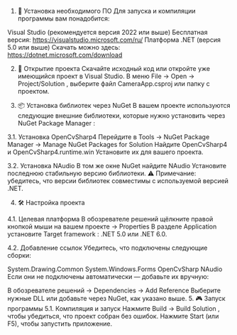 1. 🔧 Установка необходимого ПО
Для запуска и компиляции программы вам понадобится:

Visual Studio (рекомендуется версия 2022 или выше)
Бесплатная версия: https://visualstudio.microsoft.com/ru/
Платформа .NET (версия 5.0 или выше)
Скачать можно здесь: https://dotnet.microsoft.com/download

2. 📂 Открытие проекта
Скачайте исходный код или откройте уже имеющийся проект в Visual Studio.
В меню File → Open → Project/Solution , выберите файл CameraApp.csproj или папку с проектом.

3. 📦 Установка библиотек через NuGet
В вашем проекте используются следующие внешние библиотеки, которые нужно установить через NuGet Package Manager :

3.1. Установка OpenCvSharp4
Перейдите в Tools → NuGet Package Manager → Manage NuGet Packages for Solution
Найдите OpenCvSharp4 и OpenCvSharp4.runtime.win
Установите их для вашего проекта.

3.2. Установка NAudio
В том же окне NuGet найдите NAudio
Установите последнюю стабильную версию библиотеки.
⚠️ Примечание: убедитесь, что версии библиотек совместимы с используемой версией .NET. 

4. 🛠 Настройка проекта
   
4.1. Целевая платформа
В обозревателе решений щёлкните правой кнопкой мыши на вашем проекте → Properties
В разделе Application установите Target framework : .NET 5.0 или .NET 6.0.

4.2. Добавление ссылок
Убедитесь, что подключены следующие сборки:

System.Drawing.Common
System.Windows.Forms
OpenCvSharp
NAudio
Если они не подключены автоматически — добавьте их вручную:

В обозревателе решений → Dependencies → Add Reference
Выберите нужные DLL или добавьте через NuGet, как указано выше.
5. 🎮 Запуск программы
5.1. Компиляция и запуск
Нажмите Build → Build Solution , чтобы убедиться, что проект собран без ошибок.
Нажмите Start (или F5), чтобы запустить приложение.
